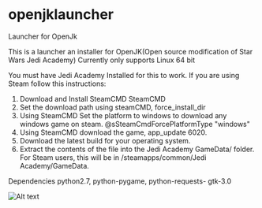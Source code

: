 # openjklauncher
Launcher for OpenJk

This is a launcher an installer for OpenJK(Open source modification of Star Wars Jedi Academy)
Currently only supports Linux 64 bit

You must have Jedi Academy Installed for this to work. 
If you are using Steam follow this instructions:


  1.  Download and Install SteamCMD SteamCMD
  2. Set the download path using steamCMD, force_install_dir
  3. Using SteamCMD Set the platform to windows to download any windows game on steam. @sSteamCmdForcePlatformType "windows"
  4. Using SteamCMD download the game, app_update 6020.
  5. Download the latest build for your operating system.
  6. Extract the contents of the file into the Jedi Academy GameData/ folder. For Steam users, this will be in <Steam      Folder>/steamapps/common/Jedi Academy/GameData.



Dependencies python2.7, python-pygame, python-requests- gtk-3.0

![Alt text](http://i.imgur.com/N1Zgzx1.png)

